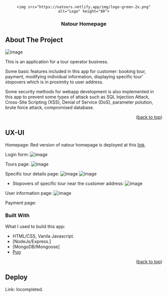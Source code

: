<div id="top"></div>


<!-- PROJECT LOGO -->
<br />
<div align="center">
  
    <img src="https://natours.netlify.app/img/logo-green-2x.png" alt="Logo" height="80">
 

  <h3 align="center">Natour Homepage</h3>

  
</div>




<!-- ABOUT THE PROJECT -->
## About The Project

![image](https://user-images.githubusercontent.com/82920386/159165532-23b47b47-8f64-4ca9-82d3-27d134ff0660.png)

This is an application for a tour operator business. 

Some basic features included in this app for customer: booking tour, payment, modifying individual information, displaying specific tour' stopovers which is in proximity to user address.

Some security methods for webapp development is also implemented in this app to prevent some types of attack such as SQL Injection Attack, Cross-Site Scripting (XSS), Denial of Service (DoS), parameter polution, brute force attack, compromised database.
<p align="right">(<a href="#top">back to top</a>)</p>

## UX-UI
Homepage: Red version of natour homepage is deployed at this [link](https://github.com/narutosimaha/natour-homepage.git).

Login form:
![image](https://user-images.githubusercontent.com/82920386/159170832-47fc6668-7234-4f42-b348-eabea1463494.png)




Tours page:
![image](https://user-images.githubusercontent.com/82920386/159170892-b25059a1-e244-4929-b643-34d3808d1534.png)



Specific tour details page:
![image](https://user-images.githubusercontent.com/82920386/159170922-96d43db0-77cc-4fc7-ade3-be4113ebc16c.png)
![image](https://user-images.githubusercontent.com/82920386/159170930-d40a9b24-e02f-45f7-bea4-d4d434fd1dbf.png)

  + Stopovers of specific tour near the customer address:
    ![image](https://user-images.githubusercontent.com/82920386/159171022-18cc3991-4b9d-48ab-bd30-dfcc7182a647.png)



User information page:
![image](https://user-images.githubusercontent.com/82920386/159171095-c73eb925-55ee-40cd-96d4-059fdff4a04f.png)



Payment page:

### Built With

What I used to build this app:
* HTML/CSS, Vanila Javascript.
* [NodeJs/Express.]
* [MongoDB/Mongoose]
* [Pug](https://pugjs.org/)

<p align="right">(<a href="#top">back to top</a>)</p>



<!-- CONTACT -->
<!-- ## Contact

Your Name - [@your_twitter](https://twitter.com/your_username) - email@example.com

Project Link: [https://github.com/your_username/repo_name](https://github.com/your_username/repo_name)

<p align="right">(<a href="#top">back to top</a>)</p> -->



<!-- ACKNOWLEDGMENTS -->
## Deploy
Link: Incompleted.

